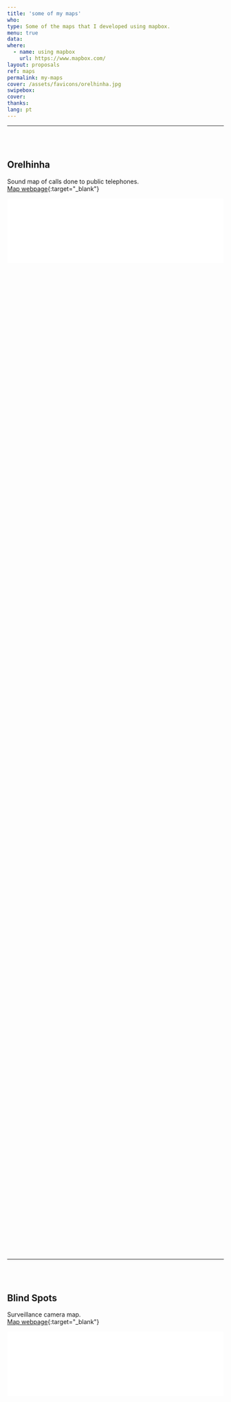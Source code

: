 ```yaml
---
title: 'some of my maps'
who: 
type: Some of the maps that I developed using mapbox.
menu: true
data:
where: 
  - name: using mapbox
    url: https://www.mapbox.com/
layout: proposals
ref: maps
permalink: my-maps
cover: /assets/favicons/orelhinha.jpg
swipebox: 
cover: 
thanks:
lang: pt
---
```


---
    
<br><br> 
## Orelhinha
Sound map of calls done to public telephones. 
<br>
[Map webpage](../en/orelhinha){:target="_blank"}
<br>
  <div><div class="video-wrapper" style="width:100%; height:60vh !important"><iframe src="../mapa-orelhinha"  width="100%" style="border:0px"></iframe>
  </div></div>
 
<br><br> 
  
  
---
    
<br><br>   
   
## Blind Spots
Surveillance camera map.
<br>
[Map webpage](../en/pontos-cegos){:target="_blank"}
<br> 
<div><div class="video-wrapper" style="width:100%; height:60vh !important"><iframe src="../mapa-pontos-cegos"  width="100%" style="border:0px"></iframe></div></div>
<br><br>
   
   
---
  
  
<br><br>   
   
## Sertão Sound Diary

Sound map of a travel diary.
<br>
[Map webpage](../en/diario-sonoro){:target="_blank"}
<br>
  <div>
  <div class="video-wrapper" style="width:100%; height:50vh !important">
  <iframe src="../diario-sonoro-sertao" style="width:100%; border:0px; background-color: transparent"></iframe>
  </div></div>

<br><br>
  
---
  
<br><br>   
   
## Cartography of Memories
Collaborative sound map with pandemic testimonials. 
<br>
[Map webpage](../en/cartografia){:target="_blank"}
<br>
<div>
  <div class="video-wrapper" style="width:100%; height:80vh !important">
   <iframe src="https://cartografiadasmemorias.org/" height="200" width="100%" style="border:0px" scrolling="no"></iframe>
  </div></div>

<br><br>
  
---
<br><br> 

## Sons do Tangará 
Sound map
<br>
[Map webpage](../sons-do-tangara){:target="_blank"}
<br>
<div>
  <div class="video-wrapper" style="width:100%; height:80vh !important">
   <iframe src="../sons-do-tangara" height="200" width="100%" style="border:0px" scrolling="no"></iframe>
  </div></div>

<br><br>

---
<br><br> 

## Félix Blume sound map
Félix Blume Sound map
<br>
[Map webpage](https://felixblume.com/map.html){:target="_blank"}
<br>
<div>
  <div class="video-wrapper" style="width:100%; height:80vh !important">
   <iframe src="https://felixblume.com/map.html" height="200" width="100%" style="border:0px" scrolling="no"></iframe>
  </div></div>

<br><br>

---
<br><br> 

## ACA soundscape map
Sound map for Félix Blume project
<br>
[Map webpage](https://felixblume.com/acasoundscapemap.html){:target="_blank"}
<br>
<div>
  <div class="video-wrapper" style="width:100%; height:80vh !important">
   <iframe src="https://felixblume.com/acasoundscapemap.html" height="200" width="100%" style="border:0px" scrolling="no"></iframe>
  </div></div>

<br><br>

---
  
<br><br> 

## Les voix de l'eau
Sound map for Félix Blume project
<br>
[Map webpage](https://felixblume.com/lesvoixdeleau-carte.html){:target="_blank"}
<br>
<div>
  <div class="video-wrapper" style="width:100%; height:80vh !important">
   <iframe src="https://felixblume.com/lesvoixdeleau-carte.html" height="200" width="100%" style="border:0px; background-color:white !important" scrolling="no"></iframe>
  </div></div>

<br><br>
